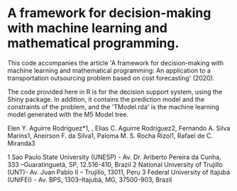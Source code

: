 # A framework for decision-making with machine learning and mathematical programming.

This code accompanies the article 'A framework for decision-making with machine learning and mathematical programming: An application to a transportation outsourcing problem based on cost forecasting' (2020).

The code provided here in R is for the decision support system, using the Shiny package. In addition, it contains the prediction model and the constraints of the problem, and the 'TModel.rda' is the machine learning model generated with the M5 Model tree.

Elen Y. Aguirre Rodríguez*1, , Elias C. Aguirre Rodríguez2, Fernando A. Silva Marins1, Aneirson F. da Silva1, Paloma M. S. Rocha Rizol1, Rafael de C. Miranda3 

1 Sao Paulo State University (UNESP) - Av. Dr. Ariberto Pereira da Cunha, 333 –Guaratinguetá, SP, 12.516-410, Brazil
2 National University of Trujillo (UNT)- Av. Juan Pablo II – Trujillo, 13011, Peru
3 Federal University of Itajubá (UNIFEI) - Av. BPS, 1303–Itajubá, MG, 37500-903, Brazil



